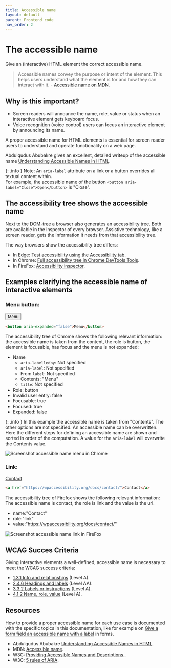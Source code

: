 ```yaml
---
title: Accessible name
layout: default
parent: Frontend code
nav_order: 2
---
```


# The accessible name

Give an (interactive) HTML element the correct accessible name.

> Accessible names convey the purpose or intent of the element. This helps users understand what the element is for and how they can interact with it. - [Accessible name on MDN](https://developer.mozilla.org/en-US/docs/Glossary/Accessible_name).

## Why is this important?

- Screen readers will announce the name, role, value or status when an interactive element gets keyboard focus.
- Voice recognition (voice control) users can focus an interactive element by announcing its name.

A proper accessible name for HTML elements is essential for screen reader users to understand and operate functionality on a web page.

Abdulqudus Abubakre gives an excellent, detailed writeup of the accessible name [Understanding Accessible Names in HTML](https://dev.to/ibn_abubakre/understanding-accessible-names-in-html-562).

{: .info }
Note: An `aria-label` attribute on a link or a button overrides all textual content within.   
For example, the accessible name of the button `<button aria-label="Close">Open</button>` is "Close".

## The accessibility tree shows the accessible name

Next to the [DOM-tree](https://developer.mozilla.org/en-US/docs/Web/API/Document_Object_Model/Introduction) a browser also generates an accessibility tree. Both are available in the inspector of every browser.
Assistive technology, like a screen reader, gets the information it needs from that accessibility tree.

The way browsers show the accessibility tree differs:

- In Edge: [Test accessibility using the Accessibility tab](https://learn.microsoft.com/en-us/microsoft-edge/devtools/accessibility/accessibility-tab#view-the-position-of-an-element-in-the-accessibility-tree).
- In Chrome: [Full accessibility tree in Chrome DevTools Tools](https://developer.chrome.com/blog/full-accessibility-tree).
- In FireFox: [Accessibility inspector](https://firefox-source-docs.mozilla.org/devtools-user/accessibility_inspector/).

## Examples clarifying the accessible name of interactive elements

### Menu button:

<button aria-expanded="false">Menu</button>

```html
<button aria-expanded="false">Menu</button>
```

The accessibility tree of Chrome shows the following relevant information: the accessible name is taken from the content, the role is button, the element is focusable, has focus and the menu is not expanded:

- Name
  - `aria-labelledby`: Not specified
  - `aria-label`: Not specified
  - From `label`: Not specified
  - Contents: "Menu"
  - `title`: Not specified
- Role: button
- Invalid user entry: false
- Focusable: true
- Focused: true
- Expanded: false

{: .info }
In this example the accessible name is taken from "Contents". The other options are not specified. An accessible name can be overwritten. Here the different steps for defining an accessible name are shown and sorted in order of the computation. A value for the `aria-label` will overwrite the Contents value.

![Screenshot accessible name menu in Chrome]({{site.baseurl}}/assets/images/accessible-name-button.png)

### Link:

<a href="https://wpaccessibility.org/docs/contact/">Contact</a>

```html
<a href="https://wpaccessibility.org/docs/contact/">Contact</a>
```

The accessibility tree of Firefox shows the following relevant information: The accessible name is contact, the role is link and the value is the url.

- name:"Contact"
- role:"link"
- value:"https://wpaccessibility.org/docs/contact/"

![Screenshot accessible name link in FireFox]({{site.baseurl}}/assets/images/accessible-name-link.png)


## WCAG Succes Criteria

Giving interactive elements a well-defined, accessible name is necessary to meet the WCAG success criteria:

- [1.3.1 Info and relationships](https://www.w3.org/WAI/WCAG22/quickref/#info-and-relationships) (Level A).
- [2.4.6 Headings and labels](https://www.w3.org/WAI/WCAG22/quickref/#headings-and-labels) (Level AA).
- [3.3.2 Labels or instructions](https://www.w3.org/WAI/WCAG22/quickref/#labels-or-instructions) (Level A).
- [4.1.2 Name, role, value](https://www.w3.org/WAI/WCAG22/quickref/#labels-or-instructions) (Level A).


## Resources

How to provide a proper accessible name for each use case is documented with the specific topics in this documentation, like for example on [Give a form field an accessible name with a label]({{site.baseurl}}/docs/topics/forms/input-label/accessible-name/) in forms.

- Abdulqudus Abubakre [Understanding Accessible Names in HTML](https://dev.to/ibn_abubakre/understanding-accessible-names-in-html-562).
- MDN: [Accessible name](https://developer.mozilla.org/en-US/docs/Glossary/Accessible_name).
- W3C: [Providing Accessible Names and Descriptions ](https://www.w3.org/WAI/ARIA/apg/practices/names-and-descriptions/).
- W3C: [5 rules of ARIA](https://www.w3.org/TR/using-aria/#firstrule).
